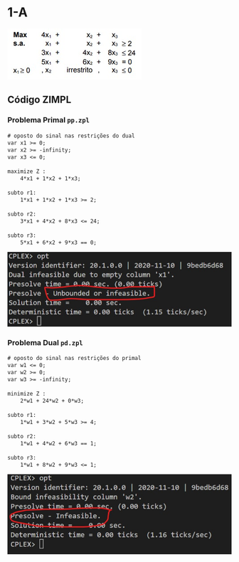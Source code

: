# 1-A

![image](resources/ex.jpg)

## Código ZIMPL

### Problema Primal `pp.zpl`

    # oposto do sinal nas restrições do dual
    var x1 >= 0; 
    var x2 >= -infinity;
    var x3 <= 0;

    maximize Z : 
        4*x1 + 1*x2 + 1*x3;
    
    subto r1: 
        1*x1 + 1*x2 + 1*x3 >= 2;

    subto r2:
        3*x1 + 4*x2 + 8*x3 <= 24;

    subto r3:
        5*x1 + 6*x2 + 9*x3 == 0;

![image](resources/sol-pp.jpg)

### Problema Dual `pd.zpl`

    # oposto do sinal nas restrições do primal
    var w1 <= 0;
    var w2 >= 0;
    var w3 >= -infinity;

    minimize Z :
        2*w1 + 24*w2 + 0*w3;

    subto r1:
        1*w1 + 3*w2 + 5*w3 >= 4;

    subto r2:
        1*w1 + 4*w2 + 6*w3 == 1;

    subto r3:
        1*w1 + 8*w2 + 9*w3 <= 1;

![image](resources/sol-pd.jpg)
